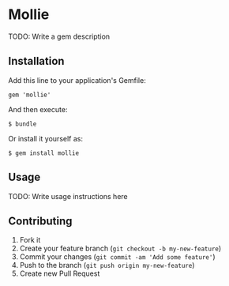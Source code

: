 # Mollie

TODO: Write a gem description

## Installation

Add this line to your application's Gemfile:

    gem 'mollie'

And then execute:

    $ bundle

Or install it yourself as:

    $ gem install mollie

## Usage

TODO: Write usage instructions here

## Contributing

1. Fork it
2. Create your feature branch (`git checkout -b my-new-feature`)
3. Commit your changes (`git commit -am 'Add some feature'`)
4. Push to the branch (`git push origin my-new-feature`)
5. Create new Pull Request
